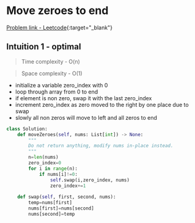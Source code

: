 # Move zeroes to end

[Problem link - Leetcode](https://leetcode.com/problems/move-zeroes/description/){:target="_blank"}


## Intuition 1 - optimal

> Time complexity - O(n)

> Space complexity - O(1)

- initialize a variable zero_index with 0
- loop through array from 0 to end
- if element is non zero, swap it with the last zero_index
- increment zero_index as zero moved to the right by one place due to swap
- slowly all non zeros will move to left and all zeros to end

```py
class Solution:
    def moveZeroes(self, nums: List[int]) -> None:
        """
        Do not return anything, modify nums in-place instead.
        """
        n=len(nums)
        zero_index=0
        for i in range(n):
            if nums[i]!=0:
                self.swap(i,zero_index, nums)
                zero_index+=1
        
    def swap(self, first, second, nums):
        temp=nums[first]
        nums[first]=nums[second]
        nums[second]=temp
```